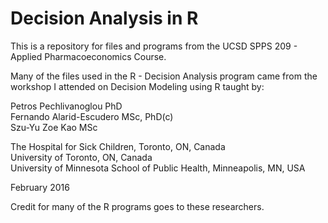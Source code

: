 # Decision Analysis in R


This is a repository for files and programs from the UCSD SPPS 209 - Applied Pharmacoeconomics Course. 

Many of the files used in the R - Decision Analysis program came from the workshop I attended on Decision Modeling using R taught by:

Petros Pechlivanoglou PhD  
Fernando Alarid-Escudero MSc, PhD(c)  
Szu-Yu Zoe Kao MSc  

The Hospital for Sick Children, Toronto, ON, Canada  
University of Toronto, ON, Canada  
University of Minnesota School of Public Health, Minneapolis, MN, USA  

February 2016


Credit for many of the R programs goes to these researchers. 


